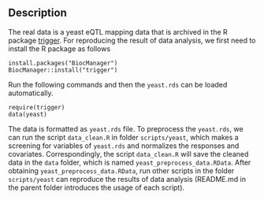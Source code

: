 ## Description 

The real data is a yeast eQTL mapping data that is archived in the R package [trigger](https://rdrr.io/bioc/trigger/man/yeast.html). 
For reproducing the result of data analysis, we first need to install the R package as follows 
```
install.packages("BiocManager")
BiocManager::install("trigger")
```
Run the following commands and then the <code>yeast.rds</code> can be loaded automatically.
```
require(trigger)
data(yeast)
```
The data is formatted as <code>yeast.rds</code> file. 
To preprocess the <code>yeast.rds</code>, we can run the script <code>data_clean.R</code> in folder <code>scripts/yeast</code>, 
which makes a screening for variables of <code>yeast.rds</code> and normalizes the responses and covariates. Correspondingly, the script <code>data_clean.R</code> will save the cleaned data in the <code>data</code> folder, which is named <code>yeast_preprocess_data.RData</code>. After obtaining <code>yeast_preprocess_data.RData</code>, run other scripts in the folder <code>scripts/yeast</code> can reproduce the results of data analysis (README.md in the parent folder introduces the usage of each script). 